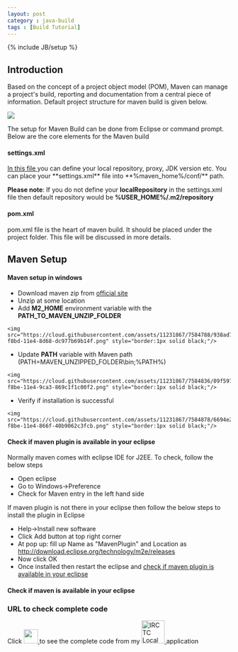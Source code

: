 ```yaml
---
layout: post
category : java-build
tags : [Build Tutorial]
---
```

{% include JB/setup %}

## Introduction
Based on the concept of a project object model (POM), Maven can manage a project's build, reporting and documentation from a central piece of information.
Default project structure for maven build is given below.

<img src="{{ ASSET_PATH }}/../../images/maven/defaultProjectStructure.png">

The setup for Maven Build can be done from Eclipse or command prompt. Below are the core elements for the Maven build

#### settings.xml

<a href="https://github.com/ashismo/repositoryForMyBlog/blob/master/maven/settings.xml" target="_blank">
	In this file
</a> you can define your local repository, proxy, JDK version etc. You can place your **settings.xml** file into **%maven_home%/conf/** path.

**Please note**: If you do not define your **localRepository** in the settings.xml file then default repository would be **%USER_HOME%/.m2/repository**

#### pom.xml

pom.xml file is the heart of maven build. It should be placed under the project folder. This file will be discussed in more details.


## Maven Setup

#### Maven setup in windows


 - Download maven zip from [official site](https://maven.apache.org/download.cgi)
 - Unzip at some location
 - Add **M2_HOME** environment variable with the **PATH_TO_MAVEN_UNZIP_FOLDER**
   
```
<img src="https://cloud.githubusercontent.com/assets/11231867/7584788/938ad70e-f8bd-11e4-8d68-dc977b69b14f.png" style="border:1px solid black;"/>
```

 - Update **PATH** variable with Maven path (PATH=MAVEN_UNZIPPED_FOLDER\bin;%PATH%)

```
<img src="https://cloud.githubusercontent.com/assets/11231867/7584836/09f5978a-f8be-11e4-9ca3-869c1f1c00f2.png" style="border:1px solid black;"/>
```

- Verify if installation is successful

```
<img src="https://cloud.githubusercontent.com/assets/11231867/7584878/6694e234-f8be-11e4-866f-40b9062c3fcb.png" style="border:1px solid black;"/>
```

#### Check if maven plugin is available in your eclipse
Normally maven comes with eclipse IDE for J2EE. To check, follow the below steps


 * Open eclipse
 * Go to Windows->Preference
 * Check for Maven entry in the left hand side

If maven plugin is not there in your eclipse then follow the below steps to install the plugin in Eclipse 


 * Help->Install new software
 * Click Add button at top right corner
 * At pop up: fill up Name as "MavenPlugin" and Location as http://download.eclipse.org/technology/m2e/releases
 * Now click OK
 * Once installed then restart the eclipse and [check if maven plugin is available in your eclipse](#Check-if-maven-plugin-is-available-in-your-eclipse)

#### Check if maven is available in your eclipse

### URL to check complete code

Click
<a href="https://github.com/ashismo/LocalTrainInfo/blob/master/app/src/main/java/com/app/ashish/localtraininfo/activity/StationNamesSplashScreenActivity.java" target="_blank">
	<img src="{{ ASSET_PATH }}/../../images/github.jpg" height="32" width="32">
</a>
to see the complete code from my 
<a href="https://github.com/ashismo/LocalTrainInfo/" target="_blank">
	<img src="{{ ASSET_PATH }}/../../images/localtrain.jpg" height="52" width="52" alt="IRCTC Local Train Live Status">
</a>
application
